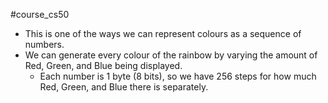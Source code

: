 #course_cs50

- This is one of the ways we can represent colours as a sequence of numbers.
- We can generate every colour of the rainbow by varying the amount of Red, Green, and Blue being displayed.
    - Each number is 1 byte (8 bits), so we have 256 steps for how much Red, Green, and Blue there is separately.

